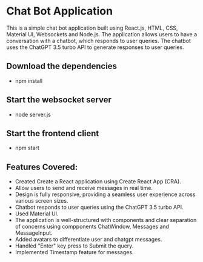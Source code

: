 # Chat Bot Application

This is a simple chat bot application built using React.js, HTML, CSS, Material UI, Websockets and Node.js.
The application allows users to have a conversation with a chatbot, which responds to user queries.
The chatbot uses the ChatGPT 3.5 turbo API to generate responses to user queries.

## Download the dependencies

- npm install

## Start the websocket server

- node server.js

## Start the frontend client

- npm start

## Features Covered:

- Created Create a React application using Create React App (CRA).
- Allow users to send and receive messages in real time.
- Design is fully responsive, providing a seamless user experience across various screen sizes.
- Chatbot responds to user queries using the ChatGPT 3.5 turbo API.
- Used Material UI.
- The application is well-structured with components and clear separation of concerns using compponents ChatWindow, Messages and MessageInput.
- Added avatars to differentiate user and chatgpt messages.
- Handled "Enter" key press to Submit the query.
- Implemented Timestamp feature for messages.
